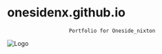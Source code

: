 # onesidenx.github.io

                        Portfolio for Oneside_nixton


![Logo](https://user-images.githubusercontent.com/100359754/214972719-699ff95f-b933-4844-be11-ef252ee322b4.png)
